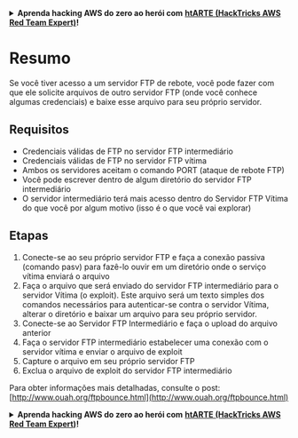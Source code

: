 <details>

<summary><strong>Aprenda hacking AWS do zero ao herói com</strong> <a href="https://training.hacktricks.xyz/courses/arte"><strong>htARTE (HackTricks AWS Red Team Expert)</strong></a><strong>!</strong></summary>

Outras maneiras de apoiar o HackTricks:

* Se você quiser ver sua **empresa anunciada no HackTricks** ou **baixar o HackTricks em PDF** Confira os [**PLANOS DE ASSINATURA**](https://github.com/sponsors/carlospolop)!
* Adquira o [**swag oficial PEASS & HackTricks**](https://peass.creator-spring.com)
* Descubra [**A Família PEASS**](https://opensea.io/collection/the-peass-family), nossa coleção exclusiva de [**NFTs**](https://opensea.io/collection/the-peass-family)
* **Junte-se ao** 💬 [**grupo Discord**](https://discord.gg/hRep4RUj7f) ou ao [**grupo telegram**](https://t.me/peass) ou **siga-nos** no **Twitter** 🐦 [**@carlospolopm**](https://twitter.com/hacktricks_live)**.**
* **Compartilhe seus truques de hacking enviando PRs para os** [**HackTricks**](https://github.com/carlospolop/hacktricks) e [**HackTricks Cloud**](https://github.com/carlospolop/hacktricks-cloud) repositórios do github.

</details>


# Resumo

Se você tiver acesso a um servidor FTP de rebote, você pode fazer com que ele solicite arquivos de outro servidor FTP \(onde você conhece algumas credenciais\) e baixe esse arquivo para seu próprio servidor.

## Requisitos

- Credenciais válidas de FTP no servidor FTP intermediário
- Credenciais válidas de FTP no servidor FTP vítima
- Ambos os servidores aceitam o comando PORT \(ataque de rebote FTP\)
- Você pode escrever dentro de algum diretório do servidor FTP intermediário
- O servidor intermediário terá mais acesso dentro do Servidor FTP Vítima do que você por algum motivo \(isso é o que você vai explorar\)

## Etapas

1. Conecte-se ao seu próprio servidor FTP e faça a conexão passiva \(comando pasv\) para fazê-lo ouvir em um diretório onde o serviço vítima enviará o arquivo
2. Faça o arquivo que será enviado do servidor FTP intermediário para o servidor Vítima \(o exploit\). Este arquivo será um texto simples dos comandos necessários para autenticar-se contra o servidor Vítima, alterar o diretório e baixar um arquivo para seu próprio servidor.
3. Conecte-se ao Servidor FTP Intermediário e faça o upload do arquivo anterior
4. Faça o servidor FTP intermediário estabelecer uma conexão com o servidor vítima e enviar o arquivo de exploit
5. Capture o arquivo em seu próprio servidor FTP
6. Exclua o arquivo de exploit do servidor FTP intermediário

Para obter informações mais detalhadas, consulte o post: [http://www.ouah.org/ftpbounce.html](http://www.ouah.org/ftpbounce.html)


<details>

<summary><strong>Aprenda hacking AWS do zero ao herói com</strong> <a href="https://training.hacktricks.xyz/courses/arte"><strong>htARTE (HackTricks AWS Red Team Expert)</strong></a><strong>!</strong></summary>

Outras maneiras de apoiar o HackTricks:

* Se você quiser ver sua **empresa anunciada no HackTricks** ou **baixar o HackTricks em PDF** Confira os [**PLANOS DE ASSINATURA**](https://github.com/sponsors/carlospolop)!
* Adquira o [**swag oficial PEASS & HackTricks**](https://peass.creator-spring.com)
* Descubra [**A Família PEASS**](https://opensea.io/collection/the-peass-family), nossa coleção exclusiva de [**NFTs**](https://opensea.io/collection/the-peass-family)
* **Junte-se ao** 💬 [**grupo Discord**](https://discord.gg/hRep4RUj7f) ou ao [**grupo telegram**](https://t.me/peass) ou **siga-nos** no **Twitter** 🐦 [**@carlospolopm**](https://twitter.com/hacktricks_live)**.**
* **Compartilhe seus truques de hacking enviando PRs para os** [**HackTricks**](https://github.com/carlospolop/hacktricks) e [**HackTricks Cloud**](https://github.com/carlospolop/hacktricks-cloud) repositórios do github.

</details>
